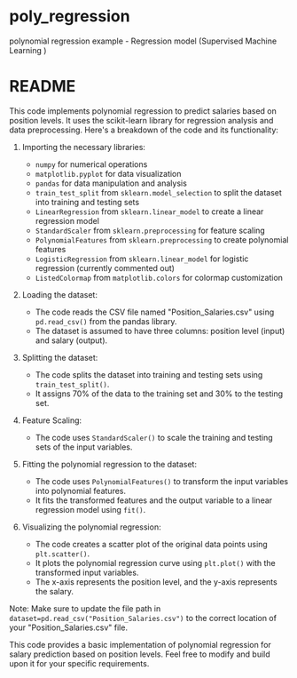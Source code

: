 # poly_regression
polynomial regression example - Regression model (Supervised Machine Learning )
# README

This code implements polynomial regression to predict salaries based on position levels. It uses the scikit-learn library for regression analysis and data preprocessing. Here's a breakdown of the code and its functionality:

1. Importing the necessary libraries:
   - `numpy` for numerical operations
   - `matplotlib.pyplot` for data visualization
   - `pandas` for data manipulation and analysis
   - `train_test_split` from `sklearn.model_selection` to split the dataset into training and testing sets
   - `LinearRegression` from `sklearn.linear_model` to create a linear regression model
   - `StandardScaler` from `sklearn.preprocessing` for feature scaling
   - `PolynomialFeatures` from `sklearn.preprocessing` to create polynomial features
   - `LogisticRegression` from `sklearn.linear_model` for logistic regression (currently commented out)
   - `ListedColormap` from `matplotlib.colors` for colormap customization

2. Loading the dataset:
   - The code reads the CSV file named "Position_Salaries.csv" using `pd.read_csv()` from the pandas library.
   - The dataset is assumed to have three columns: position level (input) and salary (output).

3. Splitting the dataset:
   - The code splits the dataset into training and testing sets using `train_test_split()`.
   - It assigns 70% of the data to the training set and 30% to the testing set.

4. Feature Scaling:
   - The code uses `StandardScaler()` to scale the training and testing sets of the input variables.

5. Fitting the polynomial regression to the dataset:
   - The code uses `PolynomialFeatures()` to transform the input variables into polynomial features.
   - It fits the transformed features and the output variable to a linear regression model using `fit()`.

6. Visualizing the polynomial regression:
   - The code creates a scatter plot of the original data points using `plt.scatter()`.
   - It plots the polynomial regression curve using `plt.plot()` with the transformed input variables.
   - The x-axis represents the position level, and the y-axis represents the salary.

Note: Make sure to update the file path in `dataset=pd.read_csv("Position_Salaries.csv")` to the correct location of your "Position_Salaries.csv" file.

This code provides a basic implementation of polynomial regression for salary prediction based on position levels. Feel free to modify and build upon it for your specific requirements.
